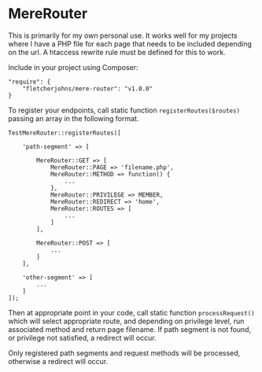 # MereRouter

This is primarily for my own personal use. It works well for my projects where I have a PHP file for each page that needs to be included depending on the url. A htaccess rewrite rule must be defined for this to work.

Include in your project using Composer:

    "require": {        
        "fletcherjohns/mere-router": "v1.0.0"
    }

To register your endpoints, call static function `registerRoutes($routes)` passing an array in the following format.

    TestMereRouter::registerRoutes([

        'path-segment' => [

            MereRouter::GET => [
                MereRouter::PAGE => 'filename.php',
                MereRouter::METHOD => function() {
                    ...
                },
                MereRouter::PRIVILEGE => MEMBER,
                MereRouter::REDIRECT => 'home',
                MereRouter::ROUTES => [
                    ...
                ]
            ],

            MereRouter::POST => [
                ...
            ]
        ],

        'other-segment' => [
            ...
        ]
    ]);

Then at appropriate point in your code, call static function `processRequest()` which will select appropriate route, and depending on privilege level, run associated method and return page filename. If path segment is not found, or privilege not satisfied, a redirect will occur.

Only registered path segments and request methods will be processed, otherwise a redirect will occur.